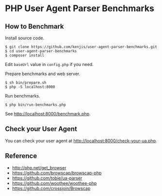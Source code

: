 # PHP User Agent Parser Benchmarks

## How to Benchmark

Install source code.

~~~
$ git clone https://github.com/kenjis/user-agent-parser-benchmarks.git
$ cd user-agent-parser-benchmarks
$ composer install
~~~

Edit `baseUrl` value in `config.php` if you need.

Prepare benchmarks and web server.

~~~
$ sh bin/prepare.sh
$ php -S localhost:8000
~~~

Run benchmarks.

~~~
$ php bin/run-benchmarks.php
~~~

See <http://localhost:8000/benchmark.php>.

## Check your User Agent

You can check your user agent at <http://localhost:8000/check-your-ua.php>.

## Reference

* http://php.net/get_browser
* https://github.com/browscap/browscap-php
* https://github.com/tobie/ua-parser
* https://github.com/woothee/woothee-php
* https://github.com/crossjoin/Browscap
